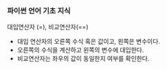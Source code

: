 ### 파이썬 언어 기초 지식

대입연산자 (=), 비교연산자(==)
  - 대입 연산자의 오른쪽 수식 혹은 값이고, 왼쪽은 변수이다.
  - 오른쪽의 수식을 계산하고 왼쪽의 변수에 대입한다.
  - 비교연산자는 좌우의 값이 동일한지 여부를 확인한다.
